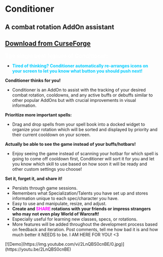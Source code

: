 # Conditioner

## A combat rotation AddOn assistant

## [Download from CurseForge](https://www.curseforge.com/wow/addons/conditioner)

<p><span style="text-decoration: underline; color: #FFFFFF; font-size: 18px;"><b>The single best feature of Conditioner:</b></span></p>
<ul>
<li><span style="color: #00ccff;"><b>Tired of thinking? Conditioner automatically re-arranges icons on your screen to let you know what button you should push next!</b></span></li>
</ul>
<p><b>Conditioner thinks for you!</b></p>
<ul>
<li>Conditioner is an AddOn to assist with the tracking of your desired combat rotation, cooldowns, and any active buffs or debuffs similar to other popular AddOns but with crucial improvements in visual information.</li>
</ul>
<p><strong>Prioritize more important spells:</strong></p>
<ul>
<li>Drag and drop spells from your spell book into a docked widget to organize your rotation which will be sorted and displayed by priority and their current cooldown on your screen.</li>
</ul>
<p><strong>Actually be able to see the game instead of your buffs/hotbars!</strong></p>
<ul>
<li>Enjoy seeing the game instead of scanning your hotbar for which spell is going to come off cooldown first, Conditioner will sort it for you and let you know which skill to use based on how soon it will be ready and other custom settings you choose!</li>
</ul>
<p><strong>Set it, forget it, and share it!</strong></p>
<ul>
<li>Persists through game sessions.</li>
<li>Remembers what Specialization/Talents you have set up and stores information unique to each spec/character you have.</li>
<li>Easy to use and manipulate, resize, and adjust.</li>
<li><strong>Create and <span style="color: #ff00ff;">SHARE </span>rotations with your friends or impress strangers who may not even play World of Warcraft!</strong></li>
<li>Especially useful for learning new classes, specs, or rotations.</li>
<li>More features will be added throughout the development process based on feedback and iteration. Post comments, tell me how bad it is and how much better it NEEDS to be. I AM HERE FOR YOU! &lt;3</li>
</ul>
<p>[![Demo](https://img.youtube.com/vi/2LnQBS0cnBE/0.jpg)](https://youtu.be/2LnQBS0cnBE)</p>
